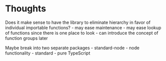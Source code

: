 
# Thoughts

Does it make sense to have the library to eliminate hierarchy in favor of individual importable functions?
    - may ease maintenance
    - may ease lookup of functions since there is one place to look
    - can introduce the concept of function groups later

Maybe break into two separate packages
    - standard-node - node functionality
    - standard - pure TypeScript
